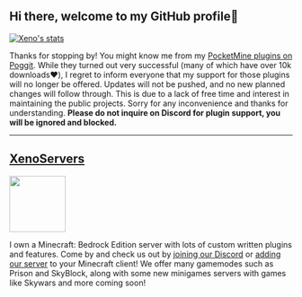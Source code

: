 ## Hi there, welcome to my GitHub profile👋

[![Xeno's stats](https://github-readme-stats.vercel.app/api?username=xenophilicy&count_private=true&theme=tokyonight )](https://github.com/xenophilicy/github-readme-stats)

Thanks for stopping by! You might know me from my [PocketMine plugins on Poggit](https://poggit.pmmp.io/plugins/by/Xenophilicy). While they turned out very successful (many of which have over 10k downloads❤️), I regret to inform everyone that my support for those plugins will no longer be offered. Updates will not be pushed, and no new planned changes will follow through. This is due to a lack of free time and interest in maintaining the public projects. Sorry for any inconvenience and thanks for understanding. **Please do not inquire on Discord for plugin support, you will be ignored and blocked.**
***
## [XenoServers](https://xenoservers.net)
<img src="https://file.xenoservers.net/logo.png" width="100">

I own a Minecraft: Bedrock Edition server with lots of custom written plugins and features. Come by and check us out by [joining our Discord](https://discord.xenoservers.net) or [adding our server](https://xenoservers.net/join) to your Minecraft client! We offer many gamemodes such as Prison and SkyBlock, along with some new minigames servers with games like Skywars and more coming soon!
